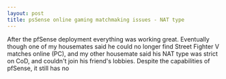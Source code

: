 ```yaml
---
layout: post
title: psSense online gaming matchmaking issues - NAT type
---
```

After the pfSense deployment everything was working great. Eventually though  one of my housemates said he could no longer find Street Fighter V matches online (PC), and my other housemate said his NAT type was strict on CoD, and couldn't join his friend's lobbies. Despite the capabilities of pfSense, it still has no  
